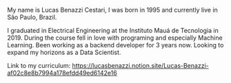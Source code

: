 My name is Lucas Benazzi Cestari, I was born in 1995 and currently live in São Paulo, Brazil.

I graduated in Electrical Engineering at the Instituto Mauá de Tecnologia in 2019. During the course fell in love with programing and especially Machine Learning. Been working as a backend developer for 3 years now. Looking to expand my horizons as a Data Scientist.

Link to my curriculum: https://lucasbenazzi.notion.site/Lucas-Benazzi-af02c8e8b7994a178efdd49ed6142e16
